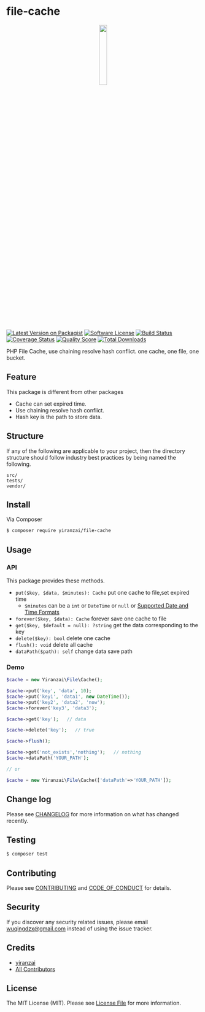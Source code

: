# file-cache

<p align="center">
  <img src="https://cdn.yiranzai.cn/yiranzai/logo/mouse/mouse1.png" alt="" width="20%">
</p>

[![Latest Version on Packagist][ico-version]][link-packagist]
[![Software License][ico-license]](LICENSE.md)
[![Build Status][ico-travis]][link-travis]
[![Coverage Status][ico-scrutinizer]][link-scrutinizer]
[![Quality Score][ico-code-quality]][link-code-quality]
[![Total Downloads][ico-downloads]][link-downloads]

PHP File Cache, use chaining resolve hash conflict. one cache, one file, one bucket.

## Feature

This package is different from other packages

-   Cache can set expired time.
-   Use chaining resolve hash conflict.
-   Hash key is the path to store data.

## Structure

If any of the following are applicable to your project, then the directory structure should follow industry best practices by being named the following.

```
src/
tests/
vendor/
```

## Install

Via Composer

```bash
$ composer require yiranzai/file-cache
```

## Usage

### API

This package provides these methods.

-   `put($key, $data, $minutes): Cache`  put one cache to file,set expired time
    -   `$minutes` can be a `int` or `DateTime` or `null` or [Supported Date and Time Formats ](http://us1.php.net/manual/zh/datetime.formats.php)
-   `forever($key, $data): Cache`  forever save one cache to file
-   `get($key, $default = null): ?string`  get the data corresponding to the key
-   `delete($key): bool`  delete one cache
-   `flush(): void`  delete all cache
-   `dataPath($path): self`  change data save path

### Demo

```php
$cache = new Yiranzai\File\Cache();

$cache->put('key', 'data', 10);
$cache->put('key1', 'data1', new DateTime());
$cache->put('key2', 'data2', 'now');
$cache->forever('key3', 'data3');

$cache->get('key');   // data

$cache->delete('key');   // true

$cache->flush();

$cache->get('not_exists','nothing');   // nothing
$cache->dataPath('YOUR_PATH');

// or

$cache = new Yiranzai\File\Cache(['dataPath'=>'YOUR_PATH']);
```

## Change log

Please see [CHANGELOG](CHANGELOG.md) for more information on what has changed recently.

## Testing

```bash
$ composer test
```

## Contributing

Please see [CONTRIBUTING](CONTRIBUTING.md) and [CODE_OF_CONDUCT](CODE_OF_CONDUCT.md) for details.

## Security

If you discover any security related issues, please email wuqingdzx@gmail.com instead of using the issue tracker.

## Credits

-   [yiranzai][link-author]
-   [All Contributors][link-contributors]

## License

The MIT License (MIT). Please see [License File](LICENSE.md) for more information.

[ico-version]: https://img.shields.io/packagist/v/yiranzai/file-cache.svg?style=flat-square
[ico-license]: https://img.shields.io/badge/license-MIT-brightgreen.svg?style=flat-square
[ico-travis]: https://img.shields.io/travis/yiranzai/php-file-cache/master.svg?style=flat-square
[ico-scrutinizer]: https://img.shields.io/scrutinizer/coverage/g/yiranzai/php-file-cache.svg?style=flat-square
[ico-code-quality]: https://img.shields.io/scrutinizer/g/yiranzai/php-file-cache.svg?style=flat-square
[ico-downloads]: https://img.shields.io/packagist/dt/yiranzai/file-cache.svg?style=flat-square
[link-packagist]: https://packagist.org/packages/yiranzai/file-cache
[link-travis]: https://travis-ci.org/yiranzai/php-file-cache
[link-scrutinizer]: https://scrutinizer-ci.com/g/yiranzai/php-file-cache/code-structure
[link-code-quality]: https://scrutinizer-ci.com/g/yiranzai/php-file-cache
[link-downloads]: https://packagist.org/packages/yiranzai/file-cache
[link-author]: https://github.com/yiranzai
[link-contributors]: ../../contributors
